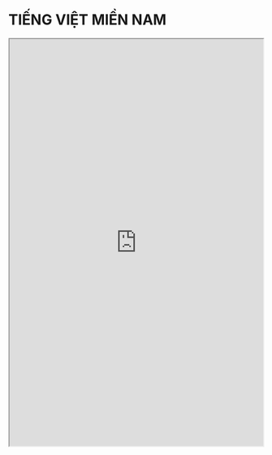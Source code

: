 # TIẾNG VIỆT MIỀN NAM

<iframe src="https://docs.google.com/document/d/e/2PACX-1vRhkkJla1lwkgKiZrZe0lE2nev36tp-jBfm7onWl3GwymQl4_Lq2RdlgL9C6ugfM6a9lp4pvOvpXBP-/pub?embedded=true" width="500" height="800"></iframe>
